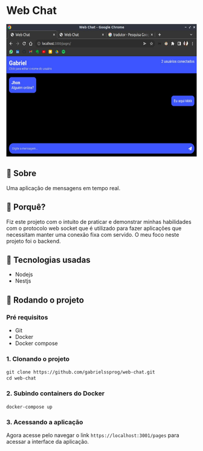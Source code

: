 # Web Chat

<div align="center">
    <img height="350" src="./public/images/preview.jpg">
</div>

## 🔎 Sobre
Uma aplicação de mensagens em tempo real.

## 🤔 Porquê?
Fiz este projeto com o intuito de praticar e demonstrar minhas habilidades com o protocolo web socket que é utilizado para fazer aplicações que necessitam manter uma conexão fixa com servido. O meu foco neste projeto foi o backend.

## 🧰 Tecnologias usadas
- Nodejs
- Nestjs

## 🏃 Rodando o projeto

### Pré requisitos
- Git
- Docker
- Docker compose

### 1. Clonando o projeto
```
git clone https://github.com/gabrielssprog/web-chat.git
cd web-chat
```

### 2. Subindo containers do Docker
```
docker-compose up
```

### 3. Acessando a aplicação
Agora acesse pelo navegar o link `https://localhost:3001/pages` para acessar a interface da aplicação.
